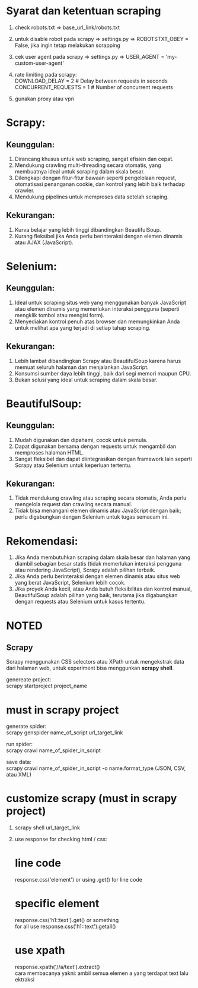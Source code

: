 # Syarat dan ketentuan scraping

1. check robots.txt => base_url_link/robots.txt

2. untuk disable robot pada scrapy => settings.py => ROBOTSTXT_OBEY = False,  jika ingin tetap melakukan scrapping 

3. cek user agent pada scrapy => settings.py => USER_AGENT = 'my-custom-user-agent'

4. rate limiting pada scrapy: \
    DOWNLOAD_DELAY = 2  # Delay between requests in seconds \
    CONCURRENT_REQUESTS = 1  # Number of concurrent requests

5. gunakan proxy atau vpn


# Scrapy:

## Keunggulan:
1. Dirancang khusus untuk web scraping, sangat efisien dan cepat.
2. Mendukung crawling multi-threading secara otomatis, yang membuatnya ideal untuk scraping dalam skala besar.
3. Dilengkapi dengan fitur-fitur bawaan seperti pengelolaan request, otomatisasi penanganan cookie, dan kontrol yang lebih baik terhadap crawler.
4. Mendukung pipelines untuk memproses data setelah scraping.

## Kekurangan:
1. Kurva belajar yang lebih tinggi dibandingkan BeautifulSoup.
2. Kurang fleksibel jika Anda perlu berinteraksi dengan elemen dinamis atau AJAX (JavaScript).

# Selenium:

## Keunggulan:
1. Ideal untuk scraping situs web yang menggunakan banyak JavaScript atau elemen dinamis yang memerlukan interaksi pengguna (seperti mengklik tombol atau mengisi form).
2. Menyediakan kontrol penuh atas browser dan memungkinkan Anda untuk melihat apa yang terjadi di setiap tahap scraping.

## Kekurangan:
1. Lebih lambat dibandingkan Scrapy atau BeautifulSoup karena harus memuat seluruh halaman dan menjalankan JavaScript.
2. Konsumsi sumber daya lebih tinggi, baik dari segi memori maupun CPU.
3. Bukan solusi yang ideal untuk scraping dalam skala besar.

# BeautifulSoup:

## Keunggulan:
1. Mudah digunakan dan dipahami, cocok untuk pemula.
2. Dapat digunakan bersama dengan requests untuk mengambil dan memproses halaman HTML.
3. Sangat fleksibel dan dapat diintegrasikan dengan framework lain seperti Scrapy atau Selenium untuk keperluan tertentu.

## Kekurangan:
1. Tidak mendukung crawling atau scraping secara otomatis, Anda perlu mengelola request dan crawling secara manual.
2. Tidak bisa menangani elemen dinamis atau JavaScript dengan baik; perlu digabungkan dengan Selenium untuk tugas semacam ini.

# Rekomendasi:

1. Jika Anda membutuhkan scraping dalam skala besar dan halaman yang diambil sebagian besar statis (tidak memerlukan interaksi pengguna atau rendering JavaScript), Scrapy adalah pilihan terbaik.
2. Jika Anda perlu berinteraksi dengan elemen dinamis atau situs web yang berat JavaScript, Selenium lebih cocok.
3. Jika proyek Anda kecil, atau Anda butuh fleksibilitas dan kontrol manual, BeautifulSoup adalah pilihan yang baik, terutama jika digabungkan dengan requests atau Selenium untuk kasus tertentu.

# NOTED

## Scrapy 
Scrapy menggunakan CSS selectors atau XPath untuk mengekstrak data dari halaman web, untuk experiment bisa menggunkan **scrapy shell**.


genereate project: \
    scrapy startproject project_name


must in scrapy project
================================

generate spider: \
    scrapy genspider name_of_script url_target_link

run spider: \
    scrapy crawl name_of_spider_in_script

save data: \
    scrapy crawl name_of_spider_in_script -o name.format_type (JSON, CSV, atau XML)


customize scrapy (must in scrapy project)
================================
1. scrapy shell url_target_link
2. use response for checking html / css: 
    # line code
    response.css('element') or using .get() for line code
    
    # specific element 
    response.css('h1::text').get() or something \
    for all use response.css('h1::text').getall()

    # use xpath
    response.xpath('//a/text').extract() \
    cara membacanya yakni: ambil semua elemen a yang terdapat text lalu ektraksi 
